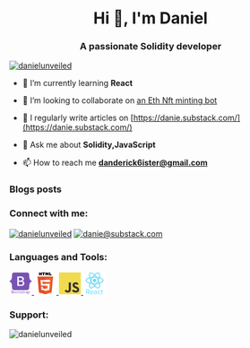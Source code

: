 <h1 align="center">Hi 👋, I'm Daniel</h1>
<h3 align="center">A passionate Solidity developer</h3>

<p align="left"> <a href="https://twitter.com/danielunveiled" target="blank"><img src="https://img.shields.io/twitter/follow/danielunveiled?logo=twitter&style=for-the-badge" alt="danielunveiled" /></a> </p>

- 🌱 I’m currently learning **React**

- 👯 I’m looking to collaborate on [an Eth Nft minting bot](https://github.com/danderic6ister/ETH-NFT-Minting-Bot-)

- 📝 I regularly write articles on [https://danie.substack.com/](https://danie.substack.com/)

- 💬 Ask me about **Solidity,JavaScript**

- 📫 How to reach me **danderick6ister@gmail.com**

### Blogs posts
<!-- BLOG-POST-LIST:START -->
<!-- BLOG-POST-LIST:END -->

<h3 align="left">Connect with me:</h3>
<p align="left">
<a href="https://twitter.com/danielunveiled" target="blank"><img align="center" src="https://raw.githubusercontent.com/rahuldkjain/github-profile-readme-generator/master/src/images/icons/Social/twitter.svg" alt="danielunveiled" height="30" width="40" /></a>
<a href="/danie@substack.com" target="blank"><img align="center" src="https://raw.githubusercontent.com/rahuldkjain/github-profile-readme-generator/master/src/images/icons/Social/rss.svg" alt="danie@substack.com" height="30" width="40" /></a>
</p>

<h3 align="left">Languages and Tools:</h3>
<p align="left"> <a href="https://getbootstrap.com" target="_blank" rel="noreferrer"> <img src="https://raw.githubusercontent.com/devicons/devicon/master/icons/bootstrap/bootstrap-plain-wordmark.svg" alt="bootstrap" width="40" height="40"/> </a> <a href="https://www.w3.org/html/" target="_blank" rel="noreferrer"> <img src="https://raw.githubusercontent.com/devicons/devicon/master/icons/html5/html5-original-wordmark.svg" alt="html5" width="40" height="40"/> </a> <a href="https://developer.mozilla.org/en-US/docs/Web/JavaScript" target="_blank" rel="noreferrer"> <img src="https://raw.githubusercontent.com/devicons/devicon/master/icons/javascript/javascript-original.svg" alt="javascript" width="40" height="40"/> </a> <a href="https://reactjs.org/" target="_blank" rel="noreferrer"> <img src="https://raw.githubusercontent.com/devicons/devicon/master/icons/react/react-original-wordmark.svg" alt="react" width="40" height="40"/> </a> </p>

<h3 align="left">Support:</h3>
<p><a href="https://www.buymeacoffee.com/danielunveiled"> <img align="left" src="https://cdn.buymeacoffee.com/buttons/v2/default-yellow.png" height="50" width="210" alt="danielunveiled" /></a></p><br><br>
